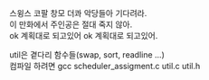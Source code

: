 스윙스 코팔 창모 더콰 악당들아 기다려라.  
이 만화에서 주인공은 절대 죽지 않아.  
ok 계획대로 되고있어 ok 계획대로 되고있어.

util은 곁다리 함수들(swap, sort, readline ...)  
컴파일 하려면 gcc scheduler\_assigment.c util.c util.h   
